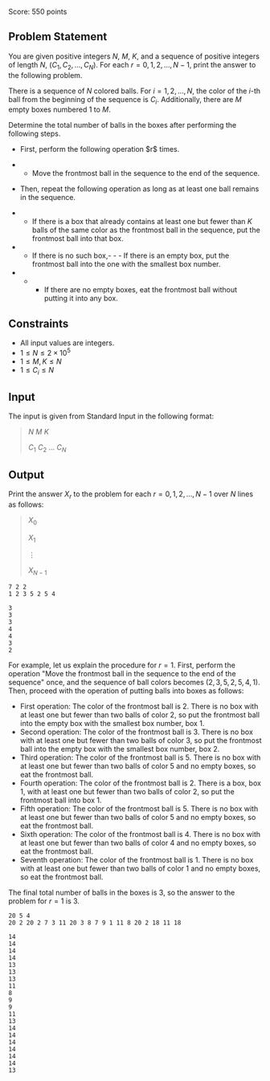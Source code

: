 Score: $550$ points

## Problem Statement

You are given positive integers $N$, $M$, $K$, and a sequence of positive integers of length $N$, $(C_1, C_2, \ldots, C_N)$. For each $r = 0, 1, 2, \ldots, N-1$, print the answer to the following problem.

There is a sequence of $N$ colored balls. For $i = 1, 2, \ldots, N$, the color of the $i$-th ball from the beginning of the sequence is $C_i$.
Additionally, there are $M$ empty boxes numbered $1$ to $M$.

Determine the total number of balls in the boxes after performing the following steps.

- <p>First, perform the following operation $r$ times.</p>
-   - Move the frontmost ball in the sequence to the end of the sequence.
- <p>Then, repeat the following operation as long as at least one ball remains in the sequence.</p>
-   - If there is a box that already contains at least one but fewer than $K$ balls of the same color as the frontmost ball in the sequence, put the frontmost ball into that box.
-   - If there is no such box,-   -   - If there is an empty box, put the frontmost ball into the one with the smallest box number.
-   -   - If there are no empty boxes, eat the frontmost ball without putting it into any box.

## Constraints

- All input values are integers.
- $1 \leq N \leq 2 \times 10^5$
- $1 \leq M, K \leq N$
- $1 \leq C_i \leq N$

## Input

The input is given from Standard Input in the following format:

> $N$ $M$ $K$
> 
> $C_1$ $C_2$ $\ldots$ $C_N$

## Output

Print the answer $X_r$ to the problem for each $r = 0, 1, 2, \ldots, N-1$ over $N$ lines as follows:

> $X_0$
> 
> $X_1$
> 
> $\vdots$
> 
> $X_{N-1}$

```input1
7 2 2
1 2 3 5 2 5 4
```

```output1
3
3
3
4
4
3
2
```

For example, let us explain the procedure for $r = 1$.
First, perform the operation "Move the frontmost ball in the sequence to the end of the sequence" once, and the sequence of ball colors becomes $(2, 3, 5, 2, 5, 4, 1)$.
Then, proceed with the operation of putting balls into boxes as follows:

- First operation: The color of the frontmost ball is $2$. There is no box with at least one but fewer than two balls of color $2$, so put the frontmost ball into the empty box with the smallest box number, box $1$.
- Second operation: The color of the frontmost ball is $3$. There is no box with at least one but fewer than two balls of color $3$, so put the frontmost ball into the empty box with the smallest box number, box $2$.
- Third operation: The color of the frontmost ball is $5$. There is no box with at least one but fewer than two balls of color $5$ and no empty boxes, so eat the frontmost ball.
- Fourth operation: The color of the frontmost ball is $2$. There is a box, box $1$, with at least one but fewer than two balls of color $2$, so put the frontmost ball into box $1$.
- Fifth operation: The color of the frontmost ball is $5$. There is no box with at least one but fewer than two balls of color $5$ and no empty boxes, so eat the frontmost ball.
- Sixth operation: The color of the frontmost ball is $4$. There is no box with at least one but fewer than two balls of color $4$ and no empty boxes, so eat the frontmost ball.
- Seventh operation: The color of the frontmost ball is $1$. There is no box with at least one but fewer than two balls of color $1$ and no empty boxes, so eat the frontmost ball.

The final total number of balls in the boxes is $3$, so the answer to the problem for $r = 1$ is $3$.

```input2
20 5 4
20 2 20 2 7 3 11 20 3 8 7 9 1 11 8 20 2 18 11 18
```

```output2
14
14
14
14
13
13
13
11
8
9
9
11
13
14
14
14
14
14
14
13
```